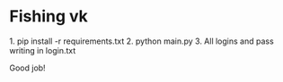 <h1>Fishing vk</h1>
1. pip install -r requirements.txt
2. python main.py
3. All logins and pass writing in login.txt

<p>Good job!</p>
